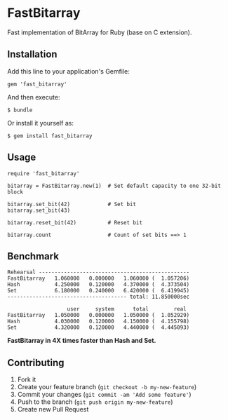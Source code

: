 # FastBitarray

Fast implementation of BitArray for Ruby (base on C extension).

## Installation

Add this line to your application's Gemfile:

    gem 'fast_bitarray'

And then execute:

    $ bundle

Or install it yourself as:

    $ gem install fast_bitarray

## Usage

~~~
require 'fast_bitarray'

bitarray = FastBitarray.new(1)  # Set default capacity to one 32-bit block

bitarray.set_bit(42)            # Set bit
bitarray.set_bit(43)

bitarray.reset_bit(42)          # Reset bit

bitarray.count                  # Count of set bits ==> 1
~~~

## Benchmark

~~~
Rehearsal ------------------------------------------------
FastBitarray   1.060000   0.000000   1.060000 (  1.057206)
Hash           4.250000   0.120000   4.370000 (  4.373504)
Set            6.180000   0.240000   6.420000 (  6.419945)
-------------------------------------- total: 11.850000sec

                   user     system      total        real
FastBitarray   1.050000   0.000000   1.050000 (  1.052929)
Hash           4.030000   0.120000   4.150000 (  4.155798)
Set            4.320000   0.120000   4.440000 (  4.445093)
~~~

**FastBitarray in 4X times faster than Hash and Set.**

## Contributing

1. Fork it
2. Create your feature branch (`git checkout -b my-new-feature`)
3. Commit your changes (`git commit -am 'Add some feature'`)
4. Push to the branch (`git push origin my-new-feature`)
5. Create new Pull Request
